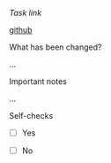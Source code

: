
_Task link_

[github](https://github.com/VasylivKalush/main)

What has been changed? 

...

 Important notes
 
 ...
 
   Self-checks
   
   - [ ] Yes
   
   - [ ] No
   
